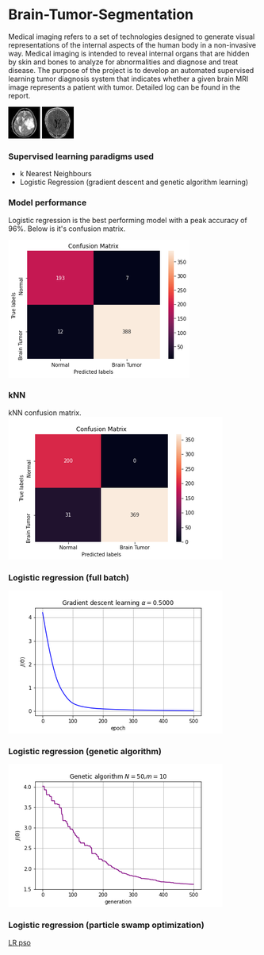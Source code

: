 # Brain-Tumor-Segmentation

Medical imaging refers to a set of technologies designed to generate visual representations of the internal aspects of the human body in a non-invasive way. Medical imaging is intended to reveal internal organs that are hidden by skin and bones to analyze for abnormalities and diagnose and treat disease. The purpose of the project is to develop an automated supervised learning tumor diagnosis system that indicates whether a given brain MRI image represents a patient with tumor. Detailed log can be found in the report.

![Alt text](https://raw.githubusercontent.com/Motaung08/Brain-Tumor-Segmentation/main/results/Ex1_brainTumor.jpg)
![Alt text](https://raw.githubusercontent.com/Motaung08/Brain-Tumor-Segmentation/main/results/ex1_NoBrainTumor.jpg)

### Supervised learning paradigms used
- k Nearest Neighbours
- Logistic Regression (gradient descent and genetic algorithm learning)


### Model performance
Logistic regression is the best performing model with a peak accuracy of 96%. Below is it's confusion matrix.

![Alt text](https://raw.githubusercontent.com/Motaung08/Brain-Tumor-Segmentation/main/results/LR_cm.png)

### kNN
kNN confusion matrix.
![kNN text](https://raw.githubusercontent.com/Motaung08/Brain-Tumor-Segmentation/main/results/knn_cunfusion_matrix.png)


### Logistic regression (full batch)
![LR fullbatch](https://github.com/Motaung08/Brain-Tumor-Segmentation/blob/main/results/full_batch.png)

### Logistic regression (genetic algorithm)
![LR GA](https://raw.githubusercontent.com/Motaung08/Brain-Tumor-Segmentation/main/results/Genetic_alg.png)

### Logistic regression (particle swamp optimization)
[LR pso](https://raw.githubusercontent.com/Motaung08/Brain-Tumor-Segmentation/main/results/pso_alg.png)
